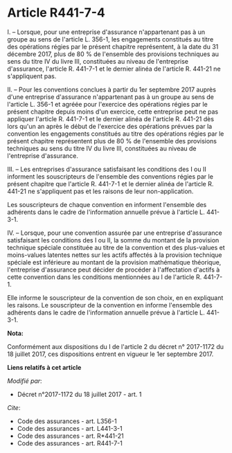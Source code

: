 # Article R441-7-4

I. – Lorsque, pour une entreprise d'assurance n'appartenant pas à un groupe au sens de l'article L. 356-1, les engagements
constitués au titre des opérations régies par le présent chapitre représentent, à la date du 31 décembre 2017, plus de 80 %
de l'ensemble des provisions techniques au sens du titre IV du livre III, constituées au niveau de l'entreprise d'assurance,
l'article R. 441-7-1 et le dernier alinéa de l'article R. 441-21 ne s'appliquent pas. 

II. – Pour les conventions conclues à partir du 1er septembre 2017 auprès d'une entreprise d'assurance n'appartenant pas à un
groupe au sens de l'article L. 356-1 et agréée pour l'exercice des opérations régies par le présent chapitre depuis moins
d'un exercice, cette entreprise peut ne pas appliquer l'article R. 441-7-1 et le dernier alinéa de l'article R. 441-21 dès
lors qu'un an après le début de l'exercice des opérations prévues par la convention les engagements constitués au titre des
opérations régies par le présent chapitre représentent plus de 80 % de l'ensemble des provisions techniques au sens du titre
IV du livre III, constituées au niveau de l'entreprise d'assurance. 

III. – Les entreprises d'assurance satisfaisant les conditions des I ou II informent les souscripteurs de l'ensemble des
conventions régies par le présent chapitre que l'article R. 441-7-1 et le dernier alinéa de l'article R. 441-21 ne
s'appliquent pas et les raisons de leur non-application. 

Les souscripteurs de chaque convention en informent l'ensemble des adhérents dans le cadre de l'information annuelle prévue à
l'article L. 441-3-1. 

IV. – Lorsque, pour une convention assurée par une entreprise d'assurance satisfaisant les conditions des I ou II, la somme
du montant de la provision technique spéciale constituée au titre de la convention et des plus-values et moins-values
latentes nettes sur les actifs affectés à la provision technique spéciale est inférieure au montant de la provision
mathématique théorique, l'entreprise d'assurance peut décider de procéder à l'affectation d'actifs à cette convention dans
les conditions mentionnées au I de l'article R. 441-7-1. 

Elle informe le souscripteur de la convention de son choix, en en expliquant les raisons. Le souscripteur de la convention en
informe l'ensemble des adhérents dans le cadre de l'information annuelle prévue à l'article L. 441-3-1.

**Nota:**

Conformément aux dispositions du I de l'article 2 du décret n° 2017-1172 du 18 juillet 2017, ces dispositions entrent en
vigueur le 1er septembre 2017.

**Liens relatifs à cet article**

_Modifié par_:

  - Décret n°2017-1172 du 18 juillet 2017 - art. 1

_Cite_:

  - Code des assurances - art. L356-1
  - Code des assurances - art. L441-3-1
  - Code des assurances - art. R*441-21
  - Code des assurances - art. R441-7-1
